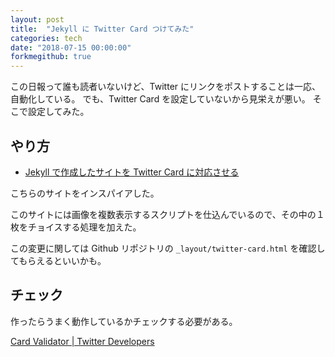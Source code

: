 ```yaml
---
layout: post
title:  "Jekyll に Twitter Card つけてみた"
categories: tech
date: "2018-07-15 00:00:00"
forkmegithub: true
---
```


この日報って誰も読者いないけど、Twitter にリンクをポストすることは一応、自動化している。
でも、Twitter Card を設定していないから見栄えが悪い。
そこで設定してみた。

## やり方

- [Jekyll で作成したサイトを Twitter Card に対応させる](http://blog.kakeragames.com/2015/12/15/twitter-card-with-jekyll.html)

こちらのサイトをインスパイアした。

このサイトには画像を複数表示するスクリプトを仕込んでいるので、その中の１枚をチョイスする処理を加えた。

この変更に関しては Github リポジトリの `_layout/twitter-card.html` を確認してもらえるといいかも。

## チェック

作ったらうまく動作しているかチェックする必要がある。

[Card Validator \| Twitter Developers](https://cards-dev.twitter.com/validator)
